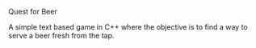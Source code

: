 Quest for Beer

A simple text based game in C++ where the objective is to find a way to serve a beer fresh from the tap.
